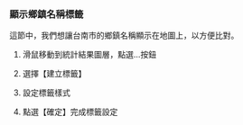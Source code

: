 ### 顯示鄉鎮名稱標籤

這節中，我們想讓台南市的鄉鎮名稱顯示在地圖上，以方便比對。

1.  滑鼠移動到統計結果圖層，點選…按鈕

2.  選擇【建立標籤】

3.  設定標籤樣式

4.  點選【確定】完成標籤設定